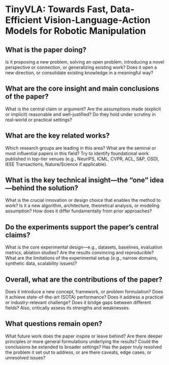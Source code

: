 # TinyVLA: Towards Fast, Data-Efficient Vision-Language-Action Models for Robotic Manipulation

## What is the paper doing?

Is it proposing a new problem, solving an open problem, introducing a novel perspective or connection, or generalizing existing work? Does it open a new direction, or consolidate existing knowledge in a meaningful way?

## What are the core insight and main conclusions of the paper?
What is the central claim or argument? Are the assumptions made (explicit or implicit) reasonable and well-justified? Do they hold under scrutiny in real-world or practical settings?

## What are the key related works?

Which research groups are leading in this area? What are the seminal or most influential papers in this field? Try to identify foundational work published in top-tier venues (e.g., NeurIPS, ICML, CVPR, ACL, S&P, OSDI, IEEE Transactions, Nature/Science if applicable).

## What is the key technical insight—the “one” idea—behind the solution?

What is the crucial innovation or design choice that enables the method to work? Is it a new algorithm, architecture, theoretical analysis, or modeling assumption? How does it differ fundamentally from prior approaches?

## Do the experiments support the paper’s central claims?
What is the core experimental design—e.g., datasets, baselines, evaluation metrics, ablation studies? Are the results convincing and reproducible? What are the limitations of the experimental setup (e.g., narrow domains, synthetic data, scalability issues)?

## Overall, what are the contributions of the paper?
Does it introduce a new concept, framework, or problem formulation? Does it achieve state-of-the-art (SOTA) performance? Does it address a practical or industry-relevant challenge? Does it bridge gaps between different fields? Also, critically assess its strengths and weaknesses.

## What questions remain open?
What future work does the paper inspire or leave behind? Are there deeper principles or more general formulations underlying the results? Could the conclusions be extended to broader settings? Has the paper truly resolved the problem it set out to address, or are there caveats, edge cases, or unresolved issues?
